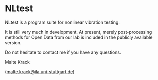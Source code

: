 # NLtest
NLtest is a program suite for nonlinear vibration testing.

It is still very much in development. At present, merely post-processing methods for Open Data from our lab is included in the publicly available version.

Do not hesitate to contact me if you have any questions.

Malte Krack

(malte.krack@ila.uni-stuttgart.de)

